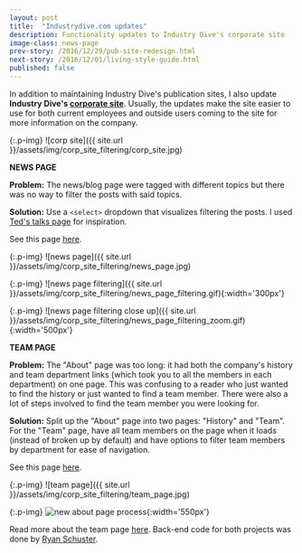 ```yaml
---
layout: post
title:  "Industrydive.com updates"
description: Functionality updates to Industry Dive's corporate site 
image-class: news-page
prev-story: /2016/12/29/pub-site-redesign.html
next-story: /2016/12/01/living-style-guide.html
published: false
---
```


In addition to maintaining Industry Dive's publication sites, I also update **Industry Dive's [corporate site](http://industrydive.com/)**. Usually, the updates make the site easier to use for both current employees and outside users coming to the site for more information on the company. 

{:.p-img}
![corp site]({{ site.url }}/assets/img/corp_site_filtering/corp_site.jpg)

**NEWS PAGE**

**Problem:** The news/blog page were tagged with different topics but there was no way to filter the posts with said topics.  

**Solution:** Use a `<select>` dropdown that visualizes filtering the posts. I used [Ted's talks page](http://www.ted.com/talks) for inspiration. 

See this page [here](http://industrydive.com/news/).

{:.p-img}
![news page]({{ site.url }}/assets/img/corp_site_filtering/news_page.jpg)

{:.p-img}
![news page filtering]({{ site.url }}/assets/img/corp_site_filtering/news_page_filtering.gif){:width='300px'}

{:.p-img}
![news page filtering close up]({{ site.url }}/assets/img/corp_site_filtering/news_page_filtering_zoom.gif){:width='500px'}

**TEAM PAGE**

**Problem:** The "About" page was too long: it had both the company's history and team department links (which took you to all the members in each department) on one page. This was confusing to a reader who just wanted to find the history or just wanted to find a team member. There were also a lot of steps involved to find the team member you were looking for. 

**Solution:** Split up the "About" page into two pages: "History" and "Team". For the "Team" page, have all team members on the page when it loads (instead of broken up by default) and have options to filter team members by department for ease of navigation. 

See this page [here](http://industrydive.com/team/). 

{:.p-img}
![team page]({{ site.url }}/assets/img/corp_site_filtering/team_page.jpg)

{:.p-img}
![new about page process](https://s3.amazonaws.com/dive_static/diveimages/new_process.gif){:width='550px'}

Read more about the team page [here](http://industrydive.com/news/post/user-experience-lesson-1-ease-of-navigation/). Back-end code for both projects was done by [Ryan Schuster](http://stackoverflow.com/users/2855226/ryan-schuster). 

